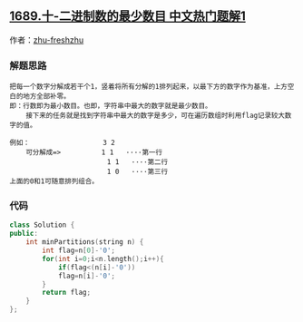 ## [1689.十-二进制数的最少数目 中文热门题解1](https://leetcode.cn/problems/partitioning-into-minimum-number-of-deci-binary-numbers/solutions/100000/shi-_er-jin-zhi-by-zhu-freshzhu-erux)

作者：[zhu-freshzhu](https://leetcode.cn/u/zhu-freshzhu)
### 解题思路

    把每一个数字分解成若干个1，竖着将所有分解的1排列起来，以最下方的数字作为基准，上方空白的地方全部补零。
    即：行数即为最小数目。也即，字符串中最大的数字就是最少数目。
        接下来的任务就是找到字符串中最大的数字是多少，可在遍历数组时利用flag记录较大数字的值。

    例如：                  3 2
        可分解成=>          1 1   ····第一行
                            1 1   ····第二行
                            1 0   ····第三行
    上面的0和1可随意排列组合。
### 代码

```cpp
class Solution {
public:
    int minPartitions(string n) {
        int flag=n[0]-'0';
        for(int i=0;i<n.length();i++){
            if(flag<(n[i]-'0'))
            flag=n[i]-'0';
        }
        return flag;
    }
};
```